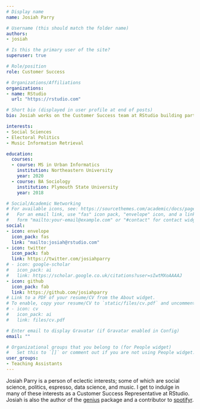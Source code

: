 ```yaml
---
# Display name
name: Josiah Parry

# Username (this should match the folder name)
authors:
- josiah

# Is this the primary user of the site?
superuser: true

# Role/position
role: Customer Success

# Organizations/Affiliations
organizations:
- name: RStudio
  url: "https://rstudio.com"

# Short bio (displayed in user profile at end of posts)
bio: Josiah works on the Customer Success team at RStudio building partnerships with the public sector.

interests:
- Social Sciences
- Electoral Politics
- Music Information Retrieval

education:
  courses:
  - course: MS in Urban Informatics
    institution: Northeastern University
    year: 2020
  - course: BA Sociology
    institution: Plymouth State University
    year: 2018

# Social/Academic Networking
# For available icons, see: https://sourcethemes.com/academic/docs/page-builder/#icons
#   For an email link, use "fas" icon pack, "envelope" icon, and a link in the
#   form "mailto:your-email@example.com" or "#contact" for contact widget.
social:
- icon: envelope
  icon_pack: fas
  link: "mailto:josiah@rstudio.com"
- icon: twitter
  icon_pack: fab
  link: https://twitter.com/josiahparry
# - icon: google-scholar
#   icon_pack: ai
#   link: https://scholar.google.co.uk/citations?user=sIwtMXoAAAAJ
- icon: github
  icon_pack: fab
  link: https://github.com/josiahparry
# Link to a PDF of your resume/CV from the About widget.
# To enable, copy your resume/CV to `static/files/cv.pdf` and uncomment the lines below.
# - icon: cv
#   icon_pack: ai
#   link: files/cv.pdf

# Enter email to display Gravatar (if Gravatar enabled in Config)
email: ""

# Organizational groups that you belong to (for People widget)
#   Set this to `[]` or comment out if you are not using People widget.
user_groups:
- Teaching Assistants
---
```


Josiah Parry is a person of eclectic interests; some of which are social science, politics, espresso, data science, and music. I get to indulge in many of these interests as a Customer Success Representative at RStudio. Josiah is also the author of the [genius](https://github.com/josiahparry/genius) package and a contributor to [spotifyr](https://github.com/charlie86/spotifyr). 